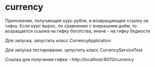 # currency
Приложение, получающее курс рубля, и возвращающее ссылку на гифку. Если курс вырос, по сравнению с вчерашним днём, то возращается ссылка на гифку богатства, иначе - на гифку бедности

Для запуска, запустить класс CurrencyApplication

Для запуска тестирования, запустить класс CurrencyServiceTest

Ссылка для получения гифки - http://localhost:8070/currency
